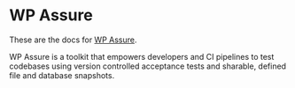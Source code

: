 # WP Assure

These are the docs for [WP Assure](https://github.com/10up/wpassure).

WP Assure is a toolkit that empowers developers and CI pipelines to test codebases using version controlled acceptance tests and sharable, defined file and database snapshots.
